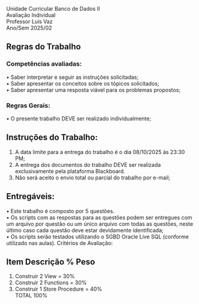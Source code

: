 Unidade Curricular Banco de Dados II  
Avaliação Individual  
Professor Luis Vaz  
Ano/Sem 2025/02

## Regras do Trabalho

### Competências avaliadas:
• Saber interpretar e seguir as instruções solicitadas;  
• Saber apresentar os conceitos sobre os tópicos solicitados;  
• Saber apresentar uma resposta viável para os problemas propostos;

### Regras Gerais:
• O presente trabalho DEVE ser realizado individualmente;

## Instruções do Trabalho:
1. A data limite para a entrega do trabalho é o dia 08/10/2025 às 23:30 PM;
2. A entrega dos documentos do trabalho DEVE ser realizada exclusivamente pela plataforma
Blackboard.
3. Não será aceito o envio total ou parcial do trabalho por e-mail;
   
## Entregáveis:
• Este trabalho é composto por 5 questões.  
• Os scripts com as respostas para as questões podem ser entregues com um arquivo por questão ou um
único arquivo com todas as questões, neste último caso cada questão deve estar devidamente
identificada;  
• Os scripts serão testados utilizando o SGBD Oracle Live SQL (conforme utilizado nas aulas).
Critérios de Avaliação:

## Item Descrição % Peso
1) Construir 2 View = 30%  
2) Construir 2 Functions = 30%  
3) Construir 1 Store Procedure = 40%  
TOTAL 100%
